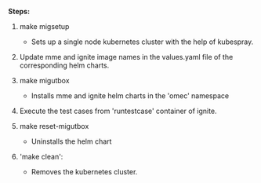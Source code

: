 **Steps:**

1.  make migsetup
    
    - Sets up a single node kubernetes cluster with the help of kubespray.

2.  Update mme and ignite image names in the values.yaml file of the corresponding helm charts.

3.  make migutbox

    - Installs mme and ignite helm charts in the 'omec' namespace
    
4.  Execute the test cases from 'runtestcase' container of ignite. 

5.  make reset-migutbox 

    - Uninstalls the helm chart

6.  'make clean': 

    -  Removes the kubernetes cluster.
